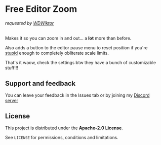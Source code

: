 # Free Editor Zoom
###### requested by [WDWiktor](user:10929123)

Makes it so you can zoom <cj>in</c> and <co>out</c>... a **lot** more than before.

Also adds a <c-c7c7c7>button</c> to the editor pause menu to <cc>reset position</c> if you're [stupid](user:10929123) enough to <cr>completely obliterate</c> scale limits.

That's it waow, check the settings btw they have a bunch of customizable stuff!!!

## Support and feedback
You can leave your feedback in the Issues tab or by joining my [Discord server](https://discord.com/invite/4vqtjfdhTk)

## License
This project is distributed under the **Apache-2.0 License**.

See `LICENSE` for permissions, conditions and limitations.